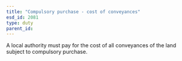 ```yaml
---
title: "Compulsory purchase - cost of conveyances"
esd_id: 2081
type: duty
parent_id:  
---
```


A local authority must pay for the cost of all conveyances of the land subject to compulsory purchase.

